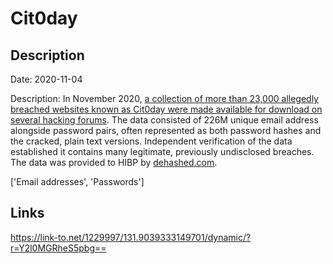 # Cit0day

## Description

Date: 2020-11-04

Description:
In November 2020, <a href="https://www.troyhunt.com/inside-the-cit0day-breach-collection" target="_blank" rel="noopener">a collection of more than 23,000 allegedly breached websites known as Cit0day were made available for download on several hacking forums</a>. The data consisted of 226M unique email address alongside password pairs, often represented as both password hashes and the cracked, plain text versions. Independent verification of the data established it contains many legitimate, previously undisclosed breaches. The data was provided to HIBP by <a href="https://dehashed.com/" target="_blank" rel="noopener">dehashed.com</a>.


['Email addresses', 'Passwords']

## Links

https://link-to.net/1229997/131.9039333149701/dynamic/?r=Y2l0MGRheS5pbg==